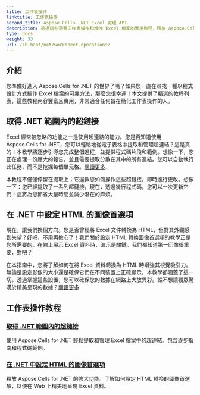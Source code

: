 ```yaml
---
title: 工作表操作
linktitle: 工作表操作
second_title: Aspose.Cells .NET Excel 處理 API
description: 透過這些涵蓋工作表操作和增強 Excel 檔案的實用教程，釋放 Aspose.Cells for .NET 的全部潛力。
type: docs
weight: 33
url: /zh-hant/net/worksheet-operations/
---
```

## 介紹

您準備好進入 Aspose.Cells for .NET 的世界了嗎？如果您一直在尋找一種以程式設計方式操作 Excel 檔案的可靠方法，那麼您很幸運！本文提供了精選的教程列表，這些教程內容豐富且實用，非常適合任何旨在簡化工作表操作的人。

## 取得 .NET 範圍內的超鏈接

Excel 經常被忽略的功能之一是使用超連結的能力。您是否知道使用 Aspose.Cells for .NET，您可以輕鬆地從電子表格中提取和管理超連結？這是真的！本教學將逐步引導您完成整個過程，並提供程式碼片段和範例。想像一下，您正在處理一份龐大的報告，並且需要提取分散在其中的所有連結。您可以自動執行此任務，而不是挖掘每個單元格。[閱讀更多](./get-hyperlinks-in-a-range/).

本教程不僅僅停留在提取上；它還教您如何操作這些超鏈接，即時進行更改。想像一下：您已經提取了一系列超鏈接，現在，透過幾行程式碼，您可以一次更新它們！這將為您節省大量時間並減少潛在的麻煩。

## 在 .NET 中設定 HTML 的圖像首選項

現在，讓我們換個方向。您是否曾經將 Excel 文件轉換為 HTML，但對其外觀感到失望？好吧，不用再擔心了！我們關於設定 HTML 轉換圖像首選項的教學正是您所需要的。在線上展示 Excel 資料時，演示是關鍵。我們都知道第一印像很重要，對吧？

在本指南中，您將了解如何在將 Excel 資料轉換為 HTML 時增強其視覺吸引力。無論是設定影像的大小還是確保它們在不同裝置上正確顯示，本教學都涵蓋了這一切。透過掌握這些設置，您可以確保您的數據在網路上大放異彩。誰不想讓觀眾驚嘆於精美呈現的數據？[閱讀更多](./setting-image-preferences-for-html/).

## 工作表操作教程
### [取得 .NET 範圍內的超鏈接](./get-hyperlinks-in-a-range/)
使用 Aspose.Cells for .NET 輕鬆提取和管理 Excel 檔案中的超連結。包含逐步指南和程式碼範例。
### [在 .NET 中設定 HTML 的圖像首選項](./setting-image-preferences-for-html/)
釋放 Aspose.Cells for .NET 的強大功能。了解如何設定 HTML 轉換的圖像首選項，以便在 Web 上精美地呈現 Excel 資料。